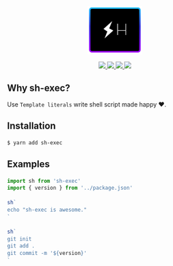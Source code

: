 <p align="center">
  <img src="./logo.png" width="128" />
</p>
<p align="center">
  <a href="https://www.npmjs.com/package/sh-exec">
    <img src="https://img.shields.io/npm/v/sh-exec.svg?style=flat-square&" />
  </a>
  <a href="https://travis-ci.org/rwu823/sh-exec" alt="Build Status">
    <img src="https://img.shields.io/travis/rwu823/sh-exec.svg?style=flat-square&" />
  </a>
  <a href="https://codecov.io/gh/rwu823/sh-exec" alt="Coverage">
    <img src="https://img.shields.io/codecov/c/github/rwu823/sh-exec/master.svg?style=flat-square&" />
  </a>
  <img src="https://img.shields.io/github/license/rwu823/sh-exec.svg?style=flat-square&" />
</p>


## Why sh-exec?
Use `Template literals` write shell script made happy ❤️.

## Installation

```sh
$ yarn add sh-exec
```

## Examples

```js
import sh from 'sh-exec'
import { version } from '../package.json'

sh`
echo "sh-exec is awesome."
`

sh`
git init
git add .
git commit -m '${version}'
`
```

